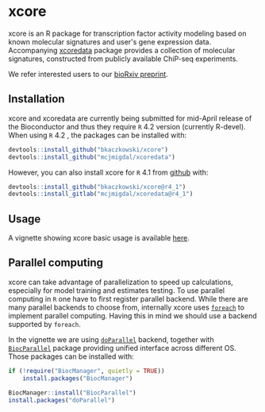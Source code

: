 # xcore

xcore is an R package for transcription factor activity modeling
based on known molecular signatures and user's gene expression data.
Accompanying [xcoredata](https://github.com/mcjmigdal/xcoredata/) package
provides a collection of molecular signatures, constructed from publicly
available ChiP-seq experiments.

We refer interested users to our [bioRxiv preprint](https://www.biorxiv.org/content/10.1101/2022.02.23.481130v1).

## Installation
xcore and xcoredata are currently being submitted for mid-April release of the Bioconductor and thus they require `R` 4.2 version (currently R-devel).
When using `R` 4.2 , the packages can be installed with:
``` r
devtools::install_github("bkaczkowski/xcore")
devtools::install_github("mcjmigdal/xcoredata")
```

However, you can also install xcore for `R` 4.1 from [github](https://github.com/bkaczkowski/xcore) with:
``` r
devtools::install_github("bkaczkowski/xcore@r4_1")
devtools::install_gitlab("mcjmigdal/xcoredata@r4_1")
```

## Usage

A vignette showing xcore basic usage is available [here](https://bkaczkowski.github.io/xcore/articles/xcore_vignette.html).

## Parallel computing

xcore can take advantage of parallelization to speed up calculations, especially for model
training and estimates testing. To use parallel computing in `R` one have to first
register parallel backend. While there are many parallel backends to choose 
from, internally xcore uses [`foreach`](https://cran.r-project.org/web/packages/foreach)
to implement parallel computing. Having this in mind we should use a backend
supported by `foreach`. 

In the vignette we are using [`doParallel`](https://cran.r-project.org/package=doParallel)
backend, together with [`BiocParallel`](https://bioconductor.org/packages/release/bioc/html/BiocParallel.html)
package providing unified interface across different OS. Those packages can be
installed with:

``` r
if (!require("BiocManager", quietly = TRUE))
    install.packages("BiocManager")

BiocManager::install("BiocParallel")
install.packages("doParallel")
```
